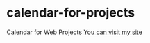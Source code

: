 # calendar-for-projects
Calendar for Web Projects
<a href="https://kypocha.github.io/">You can visit my site</a>
